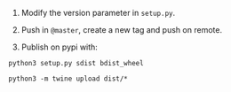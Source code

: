 
1. Modify the version parameter in `setup.py`.

2. Push in `@master`, create a new tag and push on remote.

3. Publish on pypi with:

```
python3 setup.py sdist bdist_wheel

python3 -m twine upload dist/*                          
```

